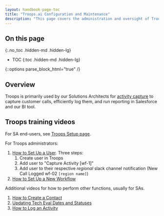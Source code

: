 ```yaml
---
layout: handbook-page-toc
title: "Troops.ai Configuration and Maintenance"
description: "This page covers the administration and oversight of Troops.ai"
---
```

<link rel="stylesheet" type="text/css" href="/stylesheets/biztech.css" />

## On this page

{:.no_toc .hidden-md .hidden-lg}

- TOC
{:toc .hidden-md .hidden-lg}

{::options parse_block_html="true" /}

## Overview

Troops is primarily used by our Solutions Architects for [activity capture](https://about.gitlab.com/handbook/customer-success/solutions-architects/processes/activity-capture/) to capture customer calls, efficiently log them, and run reporting in Salesforce and our BI tool. 

## Troops training videos

For SA end-users, see [Troops Setup page](https://about.gitlab.com/handbook/customer-success/solutions-architects/processes/activity-capture/#troops-setup).

For Troops administrators:

1. [How to Set Up a User](https://www.youtube.com/watch?v=ngsPW7J5myQ). Three steps:
   1. Create user in Troops
   1. Add user to "Capture Activity [wf-1]"
   1. Add user to their respective _regional_ slack channel notification (New Call Logged wf-02 `[region name]`)
1. [How to Set Up a New Workflow](https://youtu.be/pQ62nuCO-P0)

Additional videos for how to perform other functions, usually for SAs.
1. [How to Create a Contact](https://www.youtube.com/watch?v=OzNH927Y7wM)
1. [Updating Tech Eval Dates and Statuses](https://youtu.be/ifRYJhHzyzo)
1. [How to Log an Activity](https://youtu.be/zRxUJSjujUk)
